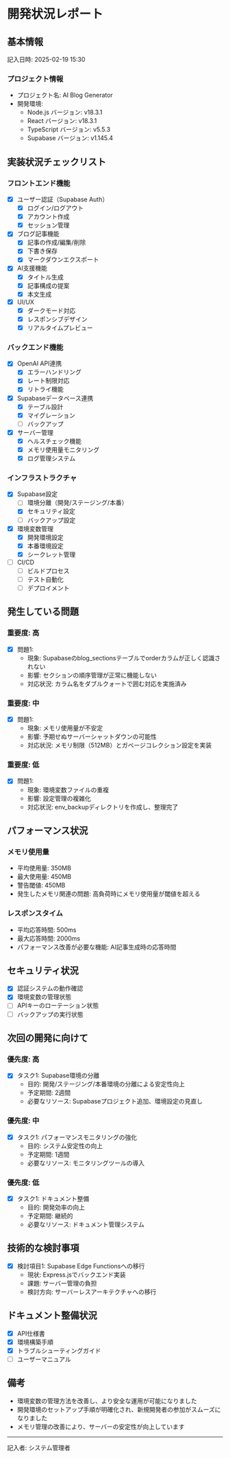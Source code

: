 # 開発状況レポート

## 基本情報
記入日時: 2025-02-19 15:30

### プロジェクト情報
- プロジェクト名: AI Blog Generator
- 開発環境:
  - Node.js バージョン: v18.3.1
  - React バージョン: v18.3.1
  - TypeScript バージョン: v5.5.3
  - Supabase バージョン: v1.145.4

## 実装状況チェックリスト

### フロントエンド機能
- [x] ユーザー認証（Supabase Auth）
  - [x] ログイン/ログアウト
  - [x] アカウント作成
  - [x] セッション管理
- [x] ブログ記事機能
  - [x] 記事の作成/編集/削除
  - [x] 下書き保存
  - [x] マークダウンエクスポート
- [x] AI支援機能
  - [x] タイトル生成
  - [x] 記事構成の提案
  - [x] 本文生成
- [x] UI/UX
  - [x] ダークモード対応
  - [x] レスポンシブデザイン
  - [x] リアルタイムプレビュー

### バックエンド機能
- [x] OpenAI API連携
  - [x] エラーハンドリング
  - [x] レート制限対応
  - [x] リトライ機能
- [x] Supabaseデータベース連携
  - [x] テーブル設計
  - [x] マイグレーション
  - [ ] バックアップ
- [x] サーバー管理
  - [x] ヘルスチェック機能
  - [x] メモリ使用量モニタリング
  - [x] ログ管理システム

### インフラストラクチャ
- [x] Supabase設定
  - [ ] 環境分離（開発/ステージング/本番）
  - [x] セキュリティ設定
  - [ ] バックアップ設定
- [x] 環境変数管理
  - [x] 開発環境設定
  - [x] 本番環境設定
  - [x] シークレット管理
- [ ] CI/CD
  - [ ] ビルドプロセス
  - [ ] テスト自動化
  - [ ] デプロイメント

## 発生している問題

### 重要度: 高
- [x] 問題1:
  - 現象: Supabaseのblog_sectionsテーブルでorderカラムが正しく認識されない
  - 影響: セクションの順序管理が正常に機能しない
  - 対応状況: カラム名をダブルクォートで囲む対応を実施済み

### 重要度: 中
- [x] 問題1:
  - 現象: メモリ使用量が不安定
  - 影響: 予期せぬサーバーシャットダウンの可能性
  - 対応状況: メモリ制限（512MB）とガベージコレクション設定を実装

### 重要度: 低
- [x] 問題1:
  - 現象: 環境変数ファイルの重複
  - 影響: 設定管理の複雑化
  - 対応状況: env_backupディレクトリを作成し、整理完了

## パフォーマンス状況

### メモリ使用量
- 平均使用量: 350MB
- 最大使用量: 450MB
- 警告閾値: 450MB
- 発生したメモリ関連の問題: 高負荷時にメモリ使用量が閾値を超える

### レスポンスタイム
- 平均応答時間: 500ms
- 最大応答時間: 2000ms
- パフォーマンス改善が必要な機能: AI記事生成時の応答時間

## セキュリティ状況
- [x] 認証システムの動作確認
- [x] 環境変数の管理状態
- [ ] APIキーのローテーション状態
- [ ] バックアップの実行状態

## 次回の開発に向けて

### 優先度: 高
- [x] タスク1: Supabase環境の分離
  - 目的: 開発/ステージング/本番環境の分離による安定性向上
  - 予定期間: 2週間
  - 必要なリソース: Supabaseプロジェクト追加、環境設定の見直し

### 優先度: 中
- [x] タスク1: パフォーマンスモニタリングの強化
  - 目的: システム安定性の向上
  - 予定期間: 1週間
  - 必要なリソース: モニタリングツールの導入

### 優先度: 低
- [x] タスク1: ドキュメント整備
  - 目的: 開発効率の向上
  - 予定期間: 継続的
  - 必要なリソース: ドキュメント管理システム

## 技術的な検討事項
- [x] 検討項目1: Supabase Edge Functionsへの移行
  - 現状: Express.jsでバックエンド実装
  - 課題: サーバー管理の負担
  - 検討方向: サーバーレスアーキテクチャへの移行

## ドキュメント整備状況
- [x] API仕様書
- [x] 環境構築手順
- [x] トラブルシューティングガイド
- [ ] ユーザーマニュアル

## 備考
- 環境変数の管理方法を改善し、より安全な運用が可能になりました
- 開発環境のセットアップ手順が明確化され、新規開発者の参加がスムーズになりました
- メモリ管理の改善により、サーバーの安定性が向上しています

---
記入者: システム管理者 